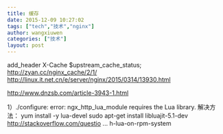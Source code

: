 ```yaml
---
title: 缓存
date: 2015-12-09 10:27:02
tags: ["tech","技术","nginx"]
author: wangxiuwen
categories: ["技术"]
layout: post
---
```



add_header X-Cache $upstream_cache_status;
http://zyan.cc/nginx_cache/2/1/
http://linux.it.net.cn/e/server/nginx/2015/0314/13930.html

http://www.dnzsb.com/article-3943-1.html

1）./configure: error: ngx_http_lua_module requires the Lua library.
解决方法：
yum install -y lua-devel
sudo apt-get install libluajit-5.1-dev
http://stackoverflow.com/questio ... h-lua-on-rpm-system

